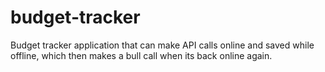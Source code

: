 # budget-tracker
Budget tracker application that can make API calls online and saved while offline, which then makes a bull call when its back online again.
